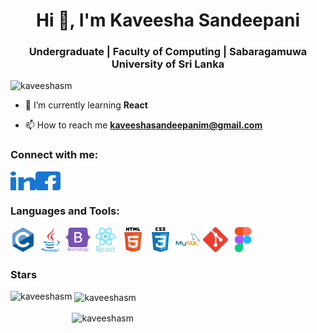 <h1 align="center">Hi 👋, I'm Kaveesha Sandeepani</h1>
<h3 align="center">Undergraduate | Faculty of Computing | Sabaragamuwa University of Sri Lanka</h3>
<p align="left"> <img src="https://komarev.com/ghpvc/?username=kaveeshasm&label=Profile%20views&color=0e75b6&style=flat" alt="kaveeshasm" /> </p>


- 🌱 I’m currently learning **React**

- 📫 How to reach me **kaveeshasandeepanim@gmail.com**

</div><h3 align="left">Connect with me:</h3>
<p align="left">
<a href="https://linkedin.com/in/kaveesha-sandeepani-836411334" target="blank"><img align="center" src="https://raw.githubusercontent.com/teamedwardforever/Readme-Generator/71f25dd8b98329b168142a6b782a107b75eab178/svg/Social/linked-in-alt.svg" alt="kaveesha-sandeepani-836411334" height="30" width="40" /></a><a href="https://fb.com/https://www.facebook.com/share/1FF2XzjaVk/" target="blank"><img align="center" src="https://raw.githubusercontent.com/teamedwardforever/Readme-Generator/71f25dd8b98329b168142a6b782a107b75eab178/svg/Social/facebook.svg" alt="https://www.facebook.com/share/1FF2XzjaVk/" height="30" width="40" /></a></p>

<h3 align="left">Languages and Tools:</h3>
<p align="left">
<img src="https://raw.githubusercontent.com/teamedwardforever/Readme-Generator/71f25dd8b98329b168142a6b782a107b75eab178/svg/Skills/Languages/c-original.svg" alt="C" width="40" height="40"/>
<img src="https://raw.githubusercontent.com/teamedwardforever/Readme-Generator/71f25dd8b98329b168142a6b782a107b75eab178/svg/Skills/Languages/java-original.svg" alt="Java" width="40" height="40"/>
<img src="https://raw.githubusercontent.com/teamedwardforever/Readme-Generator/71f25dd8b98329b168142a6b782a107b75eab178/svg/Skills/Frontend/bootstrap-plain-wordmark.svg" alt="Bootstrap" width="40" height="40"/>
<img src="https://raw.githubusercontent.com/teamedwardforever/Readme-Generator/71f25dd8b98329b168142a6b782a107b75eab178/svg/Skills/Frontend/react-original-wordmark.svg" alt="React" width="40" height="40"/>
<img src="https://raw.githubusercontent.com/teamedwardforever/Readme-Generator/71f25dd8b98329b168142a6b782a107b75eab178/svg/Skills/Frontend/html5-original-wordmark.svg" alt="HTML" width="40" height="40"/>
<img src="https://raw.githubusercontent.com/teamedwardforever/Readme-Generator/71f25dd8b98329b168142a6b782a107b75eab178/svg/Skills/Frontend/css3-original-wordmark.svg" alt="Css" width="40" height="40"/>
<img src="https://raw.githubusercontent.com/teamedwardforever/Readme-Generator/71f25dd8b98329b168142a6b782a107b75eab178/svg/Skills/Database/mysql-original-wordmark.svg" alt="Mysql" width="40" height="40"/>
<img src="https://raw.githubusercontent.com/teamedwardforever/Readme-Generator/71f25dd8b98329b168142a6b782a107b75eab178/svg/Skills/Other/git-scm-icon.svg" alt="Git" width="40" height="40"/>
<img src="https://raw.githubusercontent.com/teamedwardforever/Readme-Generator/71f25dd8b98329b168142a6b782a107b75eab178/svg/Skills/Software/figma-icon.svg" alt="Figma" width="40" height="40"/>
</p>

<h3 align="left">Stars</h3>
<img align="left" height="180em" src="https://github-readme-stats.vercel.app/api/top-langs/?username=kaveeshasm&layout=compact&theme=dark" alt=kaveeshasm />

<p>&nbsp;<img align="center" height="180em" src="https://github-readme-stats.vercel.app/api?username=kaveeshasm&show_icons=true&locale=en&theme=dark" alt="kaveeshasm" /></p>

<p><img align="center" height="180em" src="https://github-readme-streak-stats.herokuapp.com/?user=kaveeshasm&theme=dark" alt="kaveeshasm" /></p>

